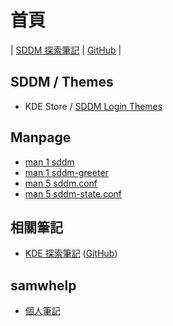 

# 首頁

| [SDDM 探索筆記](https://samwhelp.github.io/note-about-sddm/) | [GitHub](https://github.com/samwhelp/note-about-sddm) |


## SDDM / Themes

* KDE Store / [SDDM Login Themes](https://store.kde.org/browse?cat=101&ord=latest)


## Manpage

* [man 1 sddm](https://manpages.debian.org/stable/sddm/sddm.1.en.html)
* [man 1 sddm-greeter](https://manpages.debian.org/stable/sddm/sddm-greeter.1.en.html)
* [man 5 sddm.conf](https://manpages.debian.org/stable/sddm/sddm.conf.5.en.html)
* [man 5 sddm-state.conf](https://manpages.debian.org/stable/sddm/sddm-state.conf.5.en.html)


## 相關筆記

* [KDE 探索筆記](https://samwhelp.github.io/note-about-kde/) ([GitHub](https://github.com/samwhelp/note-about-kde/))


## samwhelp

* [個人筆記](https://samwhelp.github.io/book/)
